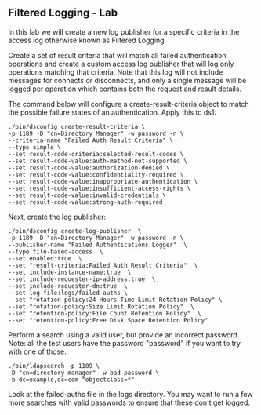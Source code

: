 Filtered Logging - Lab
----------------------

In this lab we will create a new log publisher for a specific criteria in the
access log otherwise known as Filtered Logging.

Create a set of result criteria that will match all failed authentication
operations and create a custom access log publisher that will log only
operations matching that criteria. Note that this log will not include messages
for connects or disconnects, and only a single message will be logged per
operation which contains both the request and result details. 

The command below will configure a create-result-criteria object to match the
possible failure states of an authentication. Apply this to ds1:

~~~~~~~~~~~~~~~~~~~~~~~~~~~~~~~~~~~~~~~~~~~~~~~~~~~~~~~~~~~~~~~~~~~~~~~~~~~~~~~~
./bin/dsconfig create-result-criteria \
-p 1189 -D "cn=Directory Manager" -w password -n \
--criteria-name "Failed Auth Result Criteria" \
--type simple \
--set result-code-criteria:selected-result-codes \
--set result-code-value:auth-method-not-supported \
--set result-code-value:authorization-denied \
--set result-code-value:confidentiality-required \
--set result-code-value:inappropriate-authentication \
--set result-code-value:insufficient-access-rights \
--set result-code-value:invalid-credentials \
--set result-code-value:strong-auth-required
~~~~~~~~~~~~~~~~~~~~~~~~~~~~~~~~~~~~~~~~~~~~~~~~~~~~~~~~~~~~~~~~~~~~~~~~~~~~~~~~

Next, create the log publisher:

~~~~~~~~~~~~~~~~~~~~~~~~~~~~~~~~~~~~~~~~~~~~~~~~~~~~~~~~~~~~~~~~~~~~~~~~~~~~~~~~
./bin/dsconfig create-log-publisher  \
-p 1189 -D "cn=Directory Manager" -w password -n \
--publisher-name "Failed Authentications Logger"  \
--type file-based-access  \
--set enabled:true  \
--set "result-criteria:Failed Auth Result Criteria"  \
--set include-instance-name:true  \
--set include-requester-ip-address:true  \
--set include-requester-dn:true  \
--set log-file:logs/failed-auths \
--set "rotation-policy:24 Hours Time Limit Rotation Policy" \
--set "rotation-policy:Size Limit Rotation Policy"  \
--set "retention-policy:File Count Retention Policy"  \
--set "retention-policy:Free Disk Space Retention Policy"
~~~~~~~~~~~~~~~~~~~~~~~~~~~~~~~~~~~~~~~~~~~~~~~~~~~~~~~~~~~~~~~~~~~~~~~~~~~~~~~~

Perform a search using a valid user, but provide an incorrect password. Note:
all the test users have the password "password" if you want to try with one of
those.

~~~~~~~~~~~~~~~~~~~~~~~~~~~~~~~~~~~~~~~~~~~~~~~~~~~~~~~~~~~~~~~~~~~~~~~~~~~~~~~~
./bin/ldapsearch -p 1189 \
-D "cn=directory manager" -w bad-password \
-b dc=example,dc=com "objectclass=*"
~~~~~~~~~~~~~~~~~~~~~~~~~~~~~~~~~~~~~~~~~~~~~~~~~~~~~~~~~~~~~~~~~~~~~~~~~~~~~~~~

Look at the failed-auths file in the logs directory. You may want to run a few
more searches with valid passwords to ensure that these don't get logged.
